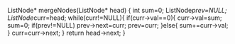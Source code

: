 ListNode* mergeNodes(ListNode* head) {
int sum=0;
ListNode*prev=NULL;
ListNode*curr=head;
while(curr!=NULL){
if(curr->val==0){
curr->val=sum;
sum=0;
if(prev!=NULL) prev->next=curr;
prev=curr;
}else{
sum+=curr->val;
}
curr=curr->next;
}
return head->next;
}